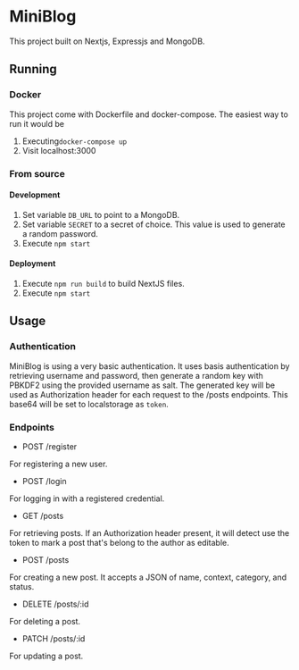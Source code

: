 # MiniBlog

This project built on Nextjs, Expressjs and MongoDB.

## Running

### Docker

This project come with Dockerfile and docker-compose. The easiest way to run it would be 
1. Executing`docker-compose up`
1. Visit localhost:3000

### From source

#### Development

1. Set variable `DB_URL` to point to a MongoDB.
1. Set variable `SECRET` to a secret of choice. This value is used to generate a random password.
1. Execute `npm start`

#### Deployment

1. Execute `npm run build` to build NextJS files.
1. Execute `npm start`

## Usage

### Authentication

MiniBlog is using a very basic authentication. It uses basis authentication by retrieving username and password, then generate a random key with PBKDF2 using the provided username as salt.
The generated key will be used as Authorization header for each request to the /posts endpoints.
This base64 will be set to localstorage as `token`.

### Endpoints

* POST /register

For registering a new user.

* POST /login

For logging in with a registered credential.

* GET /posts

For retrieving posts. If an Authorization header present, it will detect use the token to mark a post that's belong to the author as editable.

* POST /posts

For creating a new post. It accepts a JSON of name, context, category, and status.

* DELETE /posts/:id

For deleting a post.

* PATCH /posts/:id

For updating a post.
